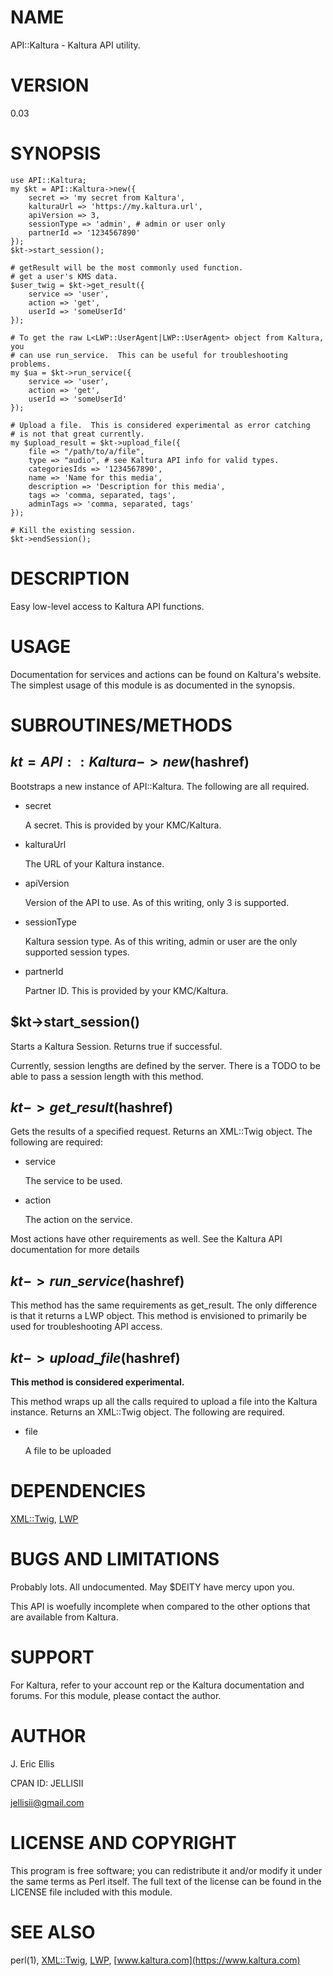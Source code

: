 # NAME

API::Kaltura - Kaltura API utility.

# VERSION

0.03

# SYNOPSIS

    use API::Kaltura;
    my $kt = API::Kaltura->new({
        secret => 'my secret from Kaltura',
        kalturaUrl => 'https://my.kaltura.url',
        apiVersion => 3,
        sessionType => 'admin', # admin or user only
        partnerId => '1234567890'
    });
    $kt->start_session();
    
    # getResult will be the most commonly used function.
    # get a user's KMS data.
    $user_twig = $kt->get_result({
        service => 'user',
        action => 'get',
        userId => 'someUserId'
    });
    
    # To get the raw L<LWP::UserAgent|LWP::UserAgent> object from Kaltura, you 
    # can use run_service.  This can be useful for troubleshooting problems.
    my $ua = $kt->run_service({
        service => 'user',
        action => 'get',
        userId => 'someUserId'
    });
    
    # Upload a file.  This is considered experimental as error catching
    # is not that great currently.
    my $upload_result = $kt->upload_file({
        file => "/path/to/a/file",
        type => "audio", # see Kaltura API info for valid types.
        categoriesIds => '1234567890',
        name => 'Name for this media',
        description => 'Description for this media',
        tags => 'comma, separated, tags',
        adminTags => 'comma, separated, tags'
    });
    
    # Kill the existing session.
    $kt->endSession();

# DESCRIPTION

Easy low-level access to Kaltura API functions.

# USAGE

Documentation for services and actions can be found on Kaltura's website.
The simplest usage of this module is as documented in the synopsis.

# SUBROUTINES/METHODS

## $kt = API::Kaltura->new($hashref)

Bootstraps a new instance of API::Kaltura.  The following are all
required.

- secret

    A secret.  This is provided by your KMC/Kaltura.    

- kalturaUrl

    The URL of your Kaltura instance.

- apiVersion

    Version of the API to use.  As of this writing, only 3 is supported.

- sessionType

    Kaltura session type.  As of this writing, admin or user are the only
    supported session types.

- partnerId

    Partner ID.  This is provided by your KMC/Kaltura.

## $kt->start\_session()

Starts a Kaltura Session.  Returns true if successful.

Currently, session lengths are defined by the server.  There is a TODO to
be able to pass a session length with this method.

## $kt->get\_result($hashref)

Gets the results of a specified request.  Returns an XML::Twig object. The
following are required:

- service

    The service to be used.

- action

    The action on the service.

Most actions have other requirements as well.  See the Kaltura API
documentation for more details

## $kt->run\_service($hashref)

This method has the same requirements as get\_result.  The only difference
is that it returns a LWP object.  This method is envisioned to primarily
be used for troubleshooting API access.

## $kt->upload\_file($hashref)

**This method is considered experimental.**

This method wraps up all the calls required to upload a file into the
Kaltura instance.  Returns an XML::Twig object.  The following are required.

- file

    A file to be uploaded

# DEPENDENCIES

[XML::Twig](https://metacpan.org/pod/XML::Twig), [LWP](https://metacpan.org/pod/LWP)

# BUGS AND LIMITATIONS

Probably lots.  All undocumented.  May $DEITY have mercy upon you.

This API is woefully incomplete when compared to the other options that
are available from Kaltura.  

# SUPPORT

For Kaltura, refer to your account rep or the Kaltura documentation and
forums.
For this module, please contact the author.

# AUTHOR

J. Eric Ellis

CPAN ID: JELLISII

jellisii@gmail.com

# LICENSE AND COPYRIGHT

This program is free software; you can redistribute
it and/or modify it under the same terms as Perl itself.
The full text of the license can be found in the
LICENSE file included with this module.

# SEE ALSO

perl(1), [XML::Twig](https://metacpan.org/pod/XML::Twig), [LWP](https://metacpan.org/pod/LWP),
[www.kaltura.com](https://www.kaltura.com)
